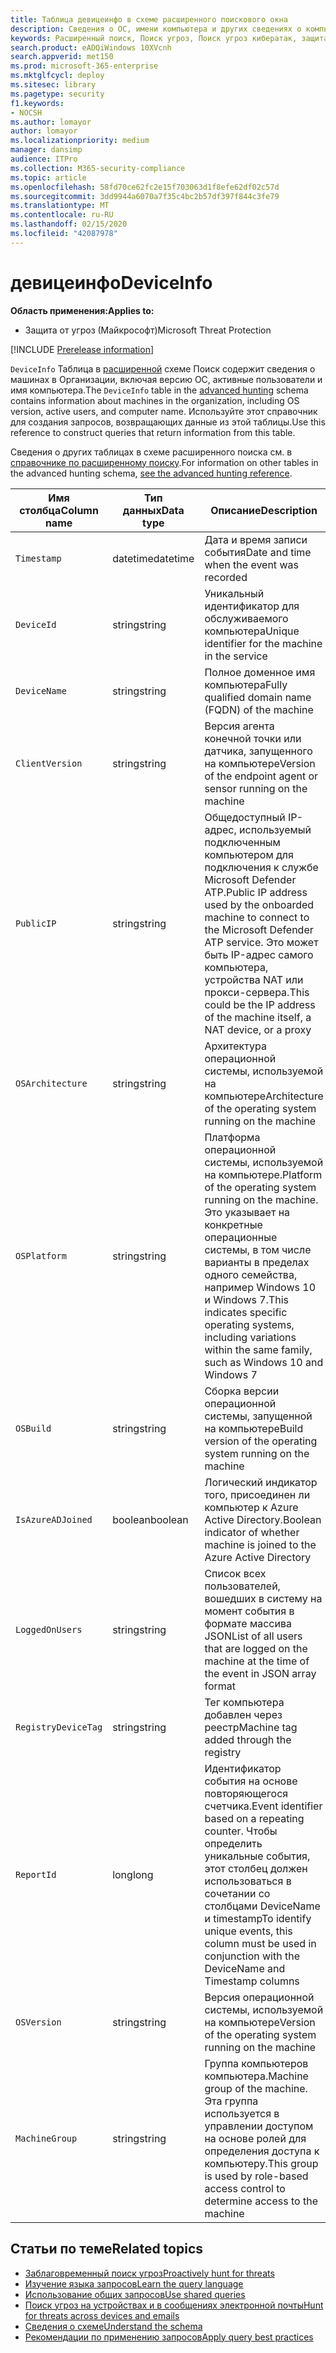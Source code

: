 ```yaml
---
title: Таблица девицеинфо в схеме расширенного поискового окна
description: Сведения о ОС, имени компьютера и других сведениях о компьютере в таблице Девицеинфо расширенной схемы подсистемы Поиск
keywords: Расширенный поиск, Поиск угроз, Поиск угроз кибератак, защита от угроз Майкрософт, Microsoft 365, MTP, m365, поиск, запрос, телеметрии, Справка по схеме, Кусто, таблица, столбец, тип данных, описание, мачинеинфо, Девицеинфо, устройство, компьютер, ОС, платформа , пользователи
search.product: eADQiWindows 10XVcnh
search.appverid: met150
ms.prod: microsoft-365-enterprise
ms.mktglfcycl: deploy
ms.sitesec: library
ms.pagetype: security
f1.keywords:
- NOCSH
ms.author: lomayor
author: lomayor
ms.localizationpriority: medium
manager: dansimp
audience: ITPro
ms.collection: M365-security-compliance
ms.topic: article
ms.openlocfilehash: 58fd70ce62fc2e15f703063d1f8efe62df02c57d
ms.sourcegitcommit: 3dd9944a6070a7f35c4bc2b57df397f844c3fe79
ms.translationtype: MT
ms.contentlocale: ru-RU
ms.lasthandoff: 02/15/2020
ms.locfileid: "42087978"
---
```

# <a name="deviceinfo"></a><span data-ttu-id="29a61-104">девицеинфо</span><span class="sxs-lookup"><span data-stu-id="29a61-104">DeviceInfo</span></span>

<span data-ttu-id="29a61-105">**Область применения:**</span><span class="sxs-lookup"><span data-stu-id="29a61-105">**Applies to:**</span></span>
- <span data-ttu-id="29a61-106">Защита от угроз (Майкрософт)</span><span class="sxs-lookup"><span data-stu-id="29a61-106">Microsoft Threat Protection</span></span>

[!INCLUDE [Prerelease information](../includes/prerelease.md)]

<span data-ttu-id="29a61-107">`DeviceInfo` Таблица в [расширенной](advanced-hunting-overview.md) схеме Поиск содержит сведения о машинах в Организации, включая версию ОС, активные пользователи и имя компьютера.</span><span class="sxs-lookup"><span data-stu-id="29a61-107">The `DeviceInfo` table in the [advanced hunting](advanced-hunting-overview.md) schema contains information about machines in the organization, including OS version, active users, and computer name.</span></span> <span data-ttu-id="29a61-108">Используйте этот справочник для создания запросов, возвращающих данные из этой таблицы.</span><span class="sxs-lookup"><span data-stu-id="29a61-108">Use this reference to construct queries that return information from this table.</span></span>

<span data-ttu-id="29a61-109">Сведения о других таблицах в схеме расширенного поиска см. в [справочнике по расширенному поиску](advanced-hunting-schema-tables.md).</span><span class="sxs-lookup"><span data-stu-id="29a61-109">For information on other tables in the advanced hunting schema, [see the advanced hunting reference](advanced-hunting-schema-tables.md).</span></span>

| <span data-ttu-id="29a61-110">Имя столбца</span><span class="sxs-lookup"><span data-stu-id="29a61-110">Column name</span></span> | <span data-ttu-id="29a61-111">Тип данных</span><span class="sxs-lookup"><span data-stu-id="29a61-111">Data type</span></span> | <span data-ttu-id="29a61-112">Описание</span><span class="sxs-lookup"><span data-stu-id="29a61-112">Description</span></span> |
|-------------|-----------|-------------|
| `Timestamp` | <span data-ttu-id="29a61-113">datetime</span><span class="sxs-lookup"><span data-stu-id="29a61-113">datetime</span></span> | <span data-ttu-id="29a61-114">Дата и время записи события</span><span class="sxs-lookup"><span data-stu-id="29a61-114">Date and time when the event was recorded</span></span> |
| `DeviceId` | <span data-ttu-id="29a61-115">string</span><span class="sxs-lookup"><span data-stu-id="29a61-115">string</span></span> | <span data-ttu-id="29a61-116">Уникальный идентификатор для обслуживаемого компьютера</span><span class="sxs-lookup"><span data-stu-id="29a61-116">Unique identifier for the machine in the service</span></span> |
| `DeviceName` | <span data-ttu-id="29a61-117">string</span><span class="sxs-lookup"><span data-stu-id="29a61-117">string</span></span> | <span data-ttu-id="29a61-118">Полное доменное имя компьютера</span><span class="sxs-lookup"><span data-stu-id="29a61-118">Fully qualified domain name (FQDN) of the machine</span></span> |
| `ClientVersion` | <span data-ttu-id="29a61-119">string</span><span class="sxs-lookup"><span data-stu-id="29a61-119">string</span></span> | <span data-ttu-id="29a61-120">Версия агента конечной точки или датчика, запущенного на компьютере</span><span class="sxs-lookup"><span data-stu-id="29a61-120">Version of the endpoint agent or sensor running on the machine</span></span> |
| `PublicIP` | <span data-ttu-id="29a61-121">string</span><span class="sxs-lookup"><span data-stu-id="29a61-121">string</span></span> | <span data-ttu-id="29a61-122">Общедоступный IP-адрес, используемый подключенным компьютером для подключения к службе Microsoft Defender ATP.</span><span class="sxs-lookup"><span data-stu-id="29a61-122">Public IP address used by the onboarded machine to connect to the Microsoft Defender ATP service.</span></span> <span data-ttu-id="29a61-123">Это может быть IP-адрес самого компьютера, устройства NAT или прокси-сервера.</span><span class="sxs-lookup"><span data-stu-id="29a61-123">This could be the IP address of the machine itself, a NAT device, or a proxy</span></span> |
| `OSArchitecture` | <span data-ttu-id="29a61-124">string</span><span class="sxs-lookup"><span data-stu-id="29a61-124">string</span></span> | <span data-ttu-id="29a61-125">Архитектура операционной системы, используемой на компьютере</span><span class="sxs-lookup"><span data-stu-id="29a61-125">Architecture of the operating system running on the machine</span></span> |
| `OSPlatform` | <span data-ttu-id="29a61-126">string</span><span class="sxs-lookup"><span data-stu-id="29a61-126">string</span></span> | <span data-ttu-id="29a61-127">Платформа операционной системы, используемой на компьютере.</span><span class="sxs-lookup"><span data-stu-id="29a61-127">Platform of the operating system running on the machine.</span></span> <span data-ttu-id="29a61-128">Это указывает на конкретные операционные системы, в том числе варианты в пределах одного семейства, например Windows 10 и Windows 7.</span><span class="sxs-lookup"><span data-stu-id="29a61-128">This indicates specific operating systems, including variations within the same family, such as Windows 10 and Windows 7</span></span> |
| `OSBuild` | <span data-ttu-id="29a61-129">string</span><span class="sxs-lookup"><span data-stu-id="29a61-129">string</span></span> | <span data-ttu-id="29a61-130">Сборка версии операционной системы, запущенной на компьютере</span><span class="sxs-lookup"><span data-stu-id="29a61-130">Build version of the operating system running on the machine</span></span> |
| `IsAzureADJoined` | <span data-ttu-id="29a61-131">boolean</span><span class="sxs-lookup"><span data-stu-id="29a61-131">boolean</span></span> | <span data-ttu-id="29a61-132">Логический индикатор того, присоединен ли компьютер к Azure Active Directory.</span><span class="sxs-lookup"><span data-stu-id="29a61-132">Boolean indicator of whether machine is joined to the Azure Active Directory</span></span> |
| `LoggedOnUsers` | <span data-ttu-id="29a61-133">string</span><span class="sxs-lookup"><span data-stu-id="29a61-133">string</span></span> | <span data-ttu-id="29a61-134">Список всех пользователей, вошедших в систему на момент события в формате массива JSON</span><span class="sxs-lookup"><span data-stu-id="29a61-134">List of all users that are logged on the machine at the time of the event in JSON array format</span></span> |
| `RegistryDeviceTag` | <span data-ttu-id="29a61-135">string</span><span class="sxs-lookup"><span data-stu-id="29a61-135">string</span></span> | <span data-ttu-id="29a61-136">Тег компьютера добавлен через реестр</span><span class="sxs-lookup"><span data-stu-id="29a61-136">Machine tag added through the registry</span></span> |
| `ReportId` | <span data-ttu-id="29a61-137">long</span><span class="sxs-lookup"><span data-stu-id="29a61-137">long</span></span> | <span data-ttu-id="29a61-138">Идентификатор события на основе повторяющегося счетчика.</span><span class="sxs-lookup"><span data-stu-id="29a61-138">Event identifier based on a repeating counter.</span></span> <span data-ttu-id="29a61-139">Чтобы определить уникальные события, этот столбец должен использоваться в сочетании со столбцами DeviceName и timestamp</span><span class="sxs-lookup"><span data-stu-id="29a61-139">To identify unique events, this column must be used in conjunction with the DeviceName and Timestamp columns</span></span> |
| `OSVersion` | <span data-ttu-id="29a61-140">string</span><span class="sxs-lookup"><span data-stu-id="29a61-140">string</span></span> | <span data-ttu-id="29a61-141">Версия операционной системы, используемой на компьютере</span><span class="sxs-lookup"><span data-stu-id="29a61-141">Version of the operating system running on the machine</span></span> |
| `MachineGroup` | <span data-ttu-id="29a61-142">string</span><span class="sxs-lookup"><span data-stu-id="29a61-142">string</span></span> | <span data-ttu-id="29a61-143">Группа компьютеров компьютера.</span><span class="sxs-lookup"><span data-stu-id="29a61-143">Machine group of the machine.</span></span> <span data-ttu-id="29a61-144">Эта группа используется в управлении доступом на основе ролей для определения доступа к компьютеру.</span><span class="sxs-lookup"><span data-stu-id="29a61-144">This group is used by role-based access control to determine access to the machine</span></span> |

## <a name="related-topics"></a><span data-ttu-id="29a61-145">Статьи по теме</span><span class="sxs-lookup"><span data-stu-id="29a61-145">Related topics</span></span>
- [<span data-ttu-id="29a61-146">Заблаговременный поиск угроз</span><span class="sxs-lookup"><span data-stu-id="29a61-146">Proactively hunt for threats</span></span>](advanced-hunting-overview.md)
- [<span data-ttu-id="29a61-147">Изучение языка запросов</span><span class="sxs-lookup"><span data-stu-id="29a61-147">Learn the query language</span></span>](advanced-hunting-query-language.md)
- [<span data-ttu-id="29a61-148">Использование общих запросов</span><span class="sxs-lookup"><span data-stu-id="29a61-148">Use shared queries</span></span>](advanced-hunting-shared-queries.md)
- [<span data-ttu-id="29a61-149">Поиск угроз на устройствах и в сообщениях электронной почты</span><span class="sxs-lookup"><span data-stu-id="29a61-149">Hunt for threats across devices and emails</span></span>](advanced-hunting-query-emails-devices.md)
- [<span data-ttu-id="29a61-150">Сведения о схеме</span><span class="sxs-lookup"><span data-stu-id="29a61-150">Understand the schema</span></span>](advanced-hunting-schema-tables.md)
- [<span data-ttu-id="29a61-151">Рекомендации по применению запросов</span><span class="sxs-lookup"><span data-stu-id="29a61-151">Apply query best practices</span></span>](advanced-hunting-best-practices.md)
